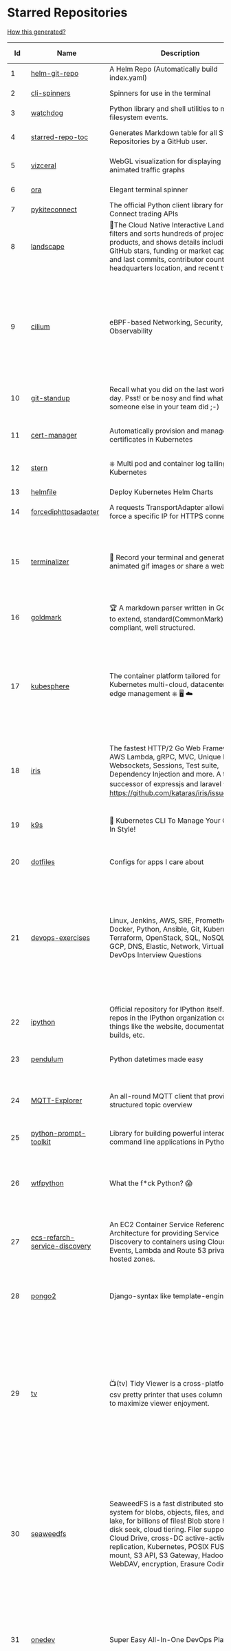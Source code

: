 # Starred Repositories  

[How this generated?](../master/USAGE.md)  

| Id 			| Name			| Description | Star Counts | Topics/Tags   | Last Updated 	|  
| ----------- | ----------- 	| ----------- | ----------- | ----------- 	| -----------   |  
|1|[helm-git-repo](https://github.com/yks0000/helm-git-repo.git)|A Helm Repo (Automatically build index.yaml)|1||6-4-2021|  
|2|[cli-spinners](https://github.com/sindresorhus/cli-spinners.git)|Spinners for use in the terminal|1876||1-10-2021|  
|3|[watchdog](https://github.com/gorakhargosh/watchdog.git)|Python library and shell utilities to monitor filesystem events.|5048||1-10-2021|  
|4|[starred-repo-toc](https://github.com/yks0000/starred-repo-toc.git)|Generates Markdown table for all Starred Repositories by a GitHub user.|4|starred-repositories, starred|6-12-2021|  
|5|[vizceral](https://github.com/Netflix/vizceral.git)|WebGL visualization for displaying animated traffic graphs|3869|graph, traffic, visualization, webgl, monitoring|20-7-2019|  
|6|[ora](https://github.com/sindresorhus/ora.git)|Elegant terminal spinner|7371||13-9-2021|  
|7|[pykiteconnect](https://github.com/zerodha/pykiteconnect.git)|The official Python client library for the Kite Connect trading APIs|618||3-12-2021|  
|8|[landscape](https://github.com/cncf/landscape.git)|🌄The Cloud Native Interactive Landscape filters and sorts hundreds of projects and products, and shows details including GitHub stars, funding or market cap, first and last commits, contributor counts, headquarters location, and recent tweets.|7891|cloud-native, landscape, cncf, svg, logo, serverless, crunchbase||  
|9|[cilium](https://github.com/cilium/cilium.git)|eBPF-based Networking, Security, and Observability|9723|containers, bpf, security, kubernetes, kubernetes-networking, cni, kernel, loadbalancing, monitoring, troubleshooting, xdp, ebpf, k8s, observability, networking|6-12-2021|  
|10|[git-standup](https://github.com/kamranahmedse/git-standup.git)|Recall what you did on the last working day. Psst! or be nosy and find what someone else in your team did ;-)|7037|standup, git-standup, agile, meeting, git, git-addons, git-||  
|11|[cert-manager](https://github.com/jetstack/cert-manager.git)|Automatically provision and manage TLS certificates in Kubernetes|8105|kubernetes, letsencrypt, tls, certificate, crd, hacktoberfest||  
|12|[stern](https://github.com/wercker/stern.git)|⎈ Multi pod and container log tailing for Kubernetes|5572|kubernetes, tail, devops, logging, debugging||  
|13|[helmfile](https://github.com/roboll/helmfile.git)|Deploy Kubernetes Helm Charts|3556|kubernetes, helm, chart||  
|14|[forcediphttpsadapter](https://github.com/Roadmaster/forcediphttpsadapter.git)|A requests TransportAdapter allowing to force a specific IP for HTTPS connections.|36||1-11-2021|  
|15|[terminalizer](https://github.com/faressoft/terminalizer.git)|🦄 Record your terminal and generate animated gif images or share a web player|12132|terminal, record, capture, shot, bash, powershell, gif, animated, generate, theme, colors, font, repeat, command-line, shell, zsh, bash-profile, render, tty, pty|18-4-2020|  
|16|[goldmark](https://github.com/yuin/goldmark.git)|:trophy: A markdown parser written in Go. Easy to extend, standard(CommonMark) compliant, well structured.|1797|markdown, commonmark, golang, go|24-11-2021|  
|17|[kubesphere](https://github.com/kubesphere/kubesphere.git)|The container platform tailored for Kubernetes multi-cloud, datacenter, and edge management ⎈ 🖥 ☁️|8196|devops, container-management, k8s, cncf, cloud-native, servicemesh, kubesphere, kubernetes-platform-solution, kubernetes, jenkins, istio, observability, multi-cluster, hacktoberfest|6-12-2021|  
|18|[iris](https://github.com/kataras/iris.git)|The fastest HTTP/2 Go Web Framework. AWS Lambda, gRPC, MVC, Unique Router, Websockets, Sessions, Test suite, Dependency Injection and more. A true successor of expressjs and laravel   谢谢 https://github.com/kataras/iris/issues/1329  |21521|go, framework, server, middleware, router, performance, iris, web-framework, mvc, golang, expressjs, laravel|2-12-2021|  
|19|[k9s](https://github.com/derailed/k9s.git)|🐶 Kubernetes CLI To Manage Your Clusters In Style!|14400|k9s, kubernetes, kubernetes-cli, kubernetes-clusters, k8s, k8s-cluster, go, golang|3-12-2021|  
|20|[dotfiles](https://github.com/bbkane/dotfiles.git)|Configs for apps I care about|19|dotfiles, zsh, neovim, vscode, git, sqlite, sqlite3|24-11-2021|  
|21|[devops-exercises](https://github.com/bregman-arie/devops-exercises.git)|Linux, Jenkins, AWS, SRE, Prometheus, Docker, Python, Ansible, Git, Kubernetes, Terraform, OpenStack, SQL, NoSQL, Azure, GCP, DNS, Elastic, Network, Virtualization. DevOps Interview Questions|19657|devops, aws, linux, ansible, python, docker, prometheus, containers, git, kubernetes, interview, interview-questions, terraform, azure, openstack, sql, coding, sre, production-engineer|29-11-2021|  
|22|[ipython](https://github.com/ipython/ipython.git)|Official repository for IPython itself. Other repos in the IPython organization contain things like the website, documentation builds, etc.|15086|ipython, jupyter, data-science, notebook, python, repl, closember, hacktoberfest|2-12-2021|  
|23|[pendulum](https://github.com/sdispater/pendulum.git)|Python datetimes made easy|4630|python, datetime, date, time, python3, timezones|19-10-2021|  
|24|[MQTT-Explorer](https://github.com/thomasnordquist/MQTT-Explorer.git)|An all-round MQTT client that provides a structured topic overview|1542|mqtt, mqtt-explorer, homeautomation, mqtt-client, mqtt-smarthome, mqtt-tool|11-8-2021|  
|25|[python-prompt-toolkit](https://github.com/prompt-toolkit/python-prompt-toolkit.git)|Library for building powerful interactive command line applications in Python|7427||26-11-2021|  
|26|[wtfpython](https://github.com/satwikkansal/wtfpython.git)|What the f*ck Python? 😱|27733|python, wats, snippets, wtf, gotchas, documentation, pitfalls, interview-questions, python-interview-questions|30-10-2021|  
|27|[ecs-refarch-service-discovery](https://github.com/awslabs/ecs-refarch-service-discovery.git)|An EC2 Container Service Reference Architecture for providing Service Discovery to containers using CloudWatch Events, Lambda and Route 53 private hosted zones. |437||25-7-2016|  
|28|[pongo2](https://github.com/flosch/pongo2.git)|Django-syntax like template-engine for Go|2101|template, go, django, template-engine, pongo2, templates, template-language, golang, golang-library|24-11-2021|  
|29|[tv](https://github.com/alexhallam/tv.git)|📺(tv) Tidy Viewer is a cross-platform CLI csv pretty printer that uses column styling to maximize viewer enjoyment.|1339|cli, terminal, csv, pretty-printer, pretty-print, command-line-tool, data-science, rust, command-line, tabular-data, tibble, dataframe, datatable, csv-viewer, csv-visualization, csv-pretty-print, csv-cat, column, csv-column, hacktoberfest|20-11-2021|  
|30|[seaweedfs](https://github.com/chrislusf/seaweedfs.git)|SeaweedFS is a fast distributed storage system for blobs, objects, files, and data lake, for billions of files! Blob store has O(1) disk seek, cloud tiering. Filer supports Cloud Drive, cross-DC active-active replication, Kubernetes, POSIX FUSE mount, S3 API, S3 Gateway, Hadoop, WebDAV, encryption, Erasure Coding.|13283|distributed-storage, distributed-systems, s3, hdfs, fuse, distributed-file-system, hadoop-hdfs, posix, tiered-file-system, kubernetes, replication, object-storage, s3-storage, seaweedfs, erasure-coding, blob-storage, cloud-drive|6-12-2021|  
|31|[onedev](https://github.com/theonedev/onedev.git)|Super Easy All-In-One DevOps Platform|4821|git, devops, docker, kubernetes, continuous-integration, continuous-deployment, issue-tracker|4-12-2021|  
|32|[aws-eks-kubernetes-masterclass](https://github.com/stacksimplify/aws-eks-kubernetes-masterclass.git)|AWS EKS Kubernetes - Masterclass   DevOps, Microservices|308|kubernetes, kubernetes-pods, kubernetes-deployment, kubernetes-services, kubernetes-secrets, aws-eks, aws-eks-cluster, aws-ebs, aws-rds, aws-alb, aws-alb-ingress-controller, aws-fargate, aws-codebuild, aws-codecommit, aws-codepipeline, fluentd, aws-cloudwatch, docker, yaml|16-5-2021|  
|33|[netdata](https://github.com/netdata/netdata.git)|Real-time performance monitoring, done right! https://www.netdata.cloud|56957|monitoring, iot, notifications, docker, statsd, kubernetes, cncf, prometheus, containers, netdata, analytics, devops, time-series, observability, alerting, graphing, influxdb, grafana, graphite, dashboard|6-12-2021|  
|34|[draft](https://github.com/Azure/draft.git)|A tool for developers to create cloud-native applications on Kubernetes.|3970|kubernetes, helm, developer-tools, containers||  
|35|[og-aws](https://github.com/open-guides/og-aws.git)|📙 Amazon Web Services — a practical guide|30436||24-6-2021|  
|36|[sealed-secrets](https://github.com/bitnami-labs/sealed-secrets.git)|A Kubernetes controller and tool for one-way encrypted Secrets|4146|kubernetes, kubernetes-secrets, devops-workflow, encrypt-secrets, gitops||  
|37|[chartmuseum](https://github.com/helm/chartmuseum.git)|Host your own Helm Chart Repository|2641||30-9-2021|  
|38|[flask](https://github.com/pallets/flask.git)|The Python micro framework for building web applications.|57299||16-11-2021|  
|39|[awesome-deep-learning](https://github.com/ChristosChristofidis/awesome-deep-learning.git)|A curated list of awesome Deep Learning tutorials, projects and communities.|18019|||  
|40|[Gooey](https://github.com/chriskiehl/Gooey.git)|Turn (almost) any Python command line program into a full GUI application with one line|15125||2-12-2021|  
|41|[awless](https://github.com/wallix/awless.git)|A Mighty CLI for AWS|4820||10-12-2018|  
|42|[auto](https://github.com/intuit/auto.git)|Generate releases based on semantic version labels on pull requests.|1440||6-12-2021|  
|43|[brackets](https://github.com/adobe/brackets.git)|An open source code editor for the web, written in JavaScript, HTML and CSS.|33735||18-3-2021|  
|44|[awesome-algorithms](https://github.com/tayllan/awesome-algorithms.git)|A curated list of awesome places to learn and/or practice algorithms.|10511||7-7-2021|  
|45|[kube2iam](https://github.com/jtblin/kube2iam.git)|kube2iam  provides different AWS IAM roles for pods running on Kubernetes|1771|||  
|46|[interview](https://github.com/mission-peace/interview.git)|Interview questions|10096||30-7-2018|  
|47|[Terraform-012](https://github.com/addamstj/Terraform-012.git)|Code for the Terraform course|44||6-7-2020|  
|48|[vscode-debug-visualizer](https://github.com/hediet/vscode-debug-visualizer.git)|An extension for VS Code that visualizes data during debugging.|7110|||  
|49|[thefuck](https://github.com/nvbn/thefuck.git)|Magnificent app which corrects your previous console command.|64976||5-9-2021|  
|50|[udemy-downloader-gui](https://github.com/FaisalUmair/udemy-downloader-gui.git)|A desktop application for downloading Udemy Courses|5496||11-8-2020|  
|51|[kb](https://github.com/gnebbia/kb.git)|A minimalist command line knowledge base manager|2787|knowledge, cheatsheets, procedures, methodology, pentest-tool, knowledge-base, rtfm, notes, notes-management-system, cli, notebook|31-10-2021|  
|52|[awesome-sanic](https://github.com/mekicha/awesome-sanic.git)|A curated list of awesome Sanic resources and extensions|510||2-11-2021|  
|53|[kafka-monitor](https://github.com/linkedin/kafka-monitor.git)|Xinfra Monitor monitors the availability of Kafka clusters by producing synthetic workloads using end-to-end pipelines to obtain derived vital statistics - E2E latency, service produce/consume availability, offsets commit availability & latency, message loss rate and more.|1815||19-8-2021|  
|54|[codebytere.github.io](https://github.com/codebytere/codebytere.github.io.git)|personal website|413||10-5-2021|  
|55|[fasthttp](https://github.com/valyala/fasthttp.git)|Fast HTTP package for Go. Tuned for high performance. Zero memory allocations in hot paths. Up to 10x faster than net/http|16508||6-12-2021|  
|56|[kustomize](https://github.com/kubernetes-sigs/kustomize.git)|Customization of kubernetes YAML configurations|7842|k8s-sig-cli, hacktoberfest||  
|57|[python-docs-samples](https://github.com/GoogleCloudPlatform/python-docs-samples.git)|Code samples used on cloud.google.com|5325||6-12-2021|  
|58|[ssl-cert-check](https://github.com/Matty9191/ssl-cert-check.git)|Send notifications when SSL certificates are about to expire.|508||29-9-2021|  
|59|[cost-model](https://github.com/kubecost/cost-model.git)|Cross-cloud cost allocation models for Kubernetes workloads|1640||4-12-2021|  
|60|[metallb](https://github.com/metallb/metallb.git)|A network load-balancer implementation for Kubernetes using standard routing protocols|4273||3-12-2021|  
|61|[awesome-sre](https://github.com/dastergon/awesome-sre.git)|A curated list of Site Reliability and Production Engineering resources.|7632|||  
|62|[cruise-control](https://github.com/linkedin/cruise-control.git)|Cruise-control is the first of its kind to fully automate the dynamic workload rebalance and self-healing of a Kafka cluster. It provides great value to Kafka users by simplifying the operation of Kafka clusters.|2047||1-12-2021|  
|63|[strimzi-kafka-operator](https://github.com/strimzi/strimzi-kafka-operator.git)|Apache Kafka running on Kubernetes|2815||6-12-2021|  
|64|[fd](https://github.com/sharkdp/fd.git)|A simple, fast and user-friendly alternative to 'find'|19709|||  
|65|[professional-services](https://github.com/GoogleCloudPlatform/professional-services.git)|Common solutions and tools developed by Google Cloud's Professional Services team|1910||22-11-2021|  
|66|[kubernetes-handbook](https://github.com/rootsongjc/kubernetes-handbook.git)|Kubernetes中文指南/云原生应用架构实践手册 -  https://jimmysong.io/kubernetes-handbook|9367|kubernetes, cloud-native, service-mesh, handbook, cncf, gitbook|3-12-2021|  
|67|[kubernetes-external-secrets](https://github.com/external-secrets/kubernetes-external-secrets.git)|Integrate external secret management systems with Kubernetes|2381|||  
|68|[perf-tools](https://github.com/brendangregg/perf-tools.git)|Performance analysis tools based on Linux perf_events (aka perf) and ftrace|7948||14-1-2020|  
|69|[json-server](https://github.com/typicode/json-server.git)|Get a full fake REST API with zero coding in less than 30 seconds (seriously)|58280||9-11-2021|  
|70|[faker](https://github.com/joke2k/faker.git)|Faker is a Python package that generates fake data for you.|13349||29-11-2021|  
|71|[sceptre](https://github.com/Sceptre/sceptre.git)|Build better AWS infrastructure|1266|aws, cloudformation, infrastructure, python, devops, cloud, sceptre|5-12-2021|  
|72|[wrk2](https://github.com/giltene/wrk2.git)|A constant throughput, correct latency recording variant of wrk|3271||24-9-2019|  
|73|[shellcheck](https://github.com/koalaman/shellcheck.git)|ShellCheck, a static analysis tool for shell scripts|27043|haskell, shell, static-analysis, bash, linter, developer-tools|5-12-2021|  
|74|[lazydocker](https://github.com/jesseduffield/lazydocker.git)|The lazier way to manage everything docker|20503||3-12-2021|  
|75|[awesome-pentest](https://github.com/enaqx/awesome-pentest.git)|A collection of awesome penetration testing resources, tools and other shiny things|15149|awesome, awesome-list|3-11-2021|  
|76|[behave](https://github.com/behave/behave.git)|BDD, Python style.|2480||20-9-2021|  
|77|[blackfriday](https://github.com/russross/blackfriday.git)|Blackfriday: a markdown processor for Go|4835||27-10-2020|  
|78|[zuul](https://github.com/Netflix/zuul.git)|Zuul is a gateway service that provides dynamic routing, monitoring, resiliency, security, and more.|11544||3-12-2021|  
|79|[linux](https://github.com/torvalds/linux.git)|Linux kernel source tree|122237|||  
|80|[kong](https://github.com/Kong/kong.git)|🦍 The Cloud-Native API Gateway |30764||1-12-2021|  
|81|[dailybot](https://github.com/sapumar/dailybot.git)|Simple telegram bot to remind about the daily stand up|8||15-11-2019|  
|82|[awesome-cheatsheets](https://github.com/LeCoupa/awesome-cheatsheets.git)|👩‍💻👨‍💻 Awesome cheatsheets for popular programming languages, frameworks and development tools. They include everything you should know in one single file.|25862||1-12-2021|  
|83|[terraform-best-practices](https://github.com/antonbabenko/terraform-best-practices.git)|Terraform best practices (constantly updating)|1137|terraform, terraform-configurations, best-practices, free, terraform-modules|13-10-2021|  
|84|[badges](https://github.com/Naereen/badges.git)|:pencil: Markdown code for lots of small badges :ribbon: :pushpin: (shields.io, forthebadge.com etc) :sunglasses:. Contributions are welcome! Please add yours!|2965|forthebadge, badges, markdown, markdown-cheatsheet, meta-badge, forthebadge-cc, restructuredtext, pokemon, python, awesome, markup|28-9-2021|  
|85|[computer-science](https://github.com/ossu/computer-science.git)|:mortar_board: Path to a free self-taught education in Computer Science!|102588|||  
|86|[rest.li](https://github.com/linkedin/rest.li.git)|Rest.li is a REST+JSON framework for building robust, scalable service architectures using dynamic discovery and simple asynchronous APIs.|2160||2-12-2021|  
|87|[developer-roadmap](https://github.com/kamranahmedse/developer-roadmap.git)|Roadmap to becoming a web developer in 2021|178730|computer-science, roadmap, developer-roadmap, frontend-roadmap, devops-roadmap, backend-roadmap, study-plan, engineering|6-12-2021|  
|88|[nginx-module-vts](https://github.com/vozlt/nginx-module-vts.git)|Nginx virtual host traffic status module|2511|c, nginx, nginx-module, nginx-vhost-traffic-status, vozlt-nginx-modules, monitoring|10-2-2021|  
|89|[duf](https://github.com/muesli/duf.git)|Disk Usage/Free Utility - a better 'df' alternative|7201|hacktoberfest, disk-space, disk-usage, df, linux, macos, freebsd, openbsd, windows, user-friendly|25-10-2021|  
|90|[interactive-coding-challenges](https://github.com/donnemartin/interactive-coding-challenges.git)|120+ interactive Python coding interview challenges (algorithms and data structures).  Includes Anki flashcards.|24230|python, algorithm, data-structure, development, programming, coding, interview, interview-questions, interview-practice, competitive-programming|5-8-2020|  
|91|[terraform-provider-restapi](https://github.com/Mastercard/terraform-provider-restapi.git)|A terraform provider to manage objects in a RESTful API|532||6-9-2021|  
|92|[archivy](https://github.com/archivy/archivy.git)|Archivy is a self-hosted knowledge repository that allows you to safely preserve useful content that contributes to your own personal, searchable and extendable wiki.|2727|elasticsearch, knowledge, productivity, python, knowledge-base, note-taking, digital-brain, cli, hacktoberfest|4-12-2021|  
|93|[locust](https://github.com/locustio/locust.git)|Scalable user load testing tool written in Python|17669|locust, python, load-testing, performance-testing, http, benchmarking, load-generator|2-12-2021|  
|94|[runc](https://github.com/opencontainers/runc.git)|CLI tool for spawning and running containers according to the OCI specification|8685|containers, docker, oci||  
|95|[monkey](https://github.com/bouk/monkey.git)|Monkey patching in Go|2683||9-12-2019|  
|96|[gping](https://github.com/orf/gping.git)|Ping, but with a graph|5415||4-11-2021|  
|97|[gitui](https://github.com/extrawurst/gitui.git)|Blazing 💥 fast terminal-ui for git written in rust 🦀|6641|rust, tui, terminal, git, command-line-tool, command-line-interface, async, hacktoberfest, bash|4-12-2021|  
|98|[awesome-shell](https://github.com/alebcay/awesome-shell.git)|A curated list of awesome command-line frameworks, toolkits, guides and gizmos. Inspired by awesome-php.|22560|awesome-list, awesome, list, zsh, fish, bash, cli, shell|31-8-2021|  
|99|[pre-commit-terraform](https://github.com/antonbabenko/pre-commit-terraform.git)|pre-commit git hooks to take care of Terraform configurations|1402|git-hooks, terraform, code-style, hooks, pre-commit, automation|20-11-2021|  
|100|[python-patterns](https://github.com/faif/python-patterns.git)|A collection of design patterns/idioms in Python|29781|python, idioms, design-patterns|7-7-2021|  
|101|[yq](https://github.com/mikefarah/yq.git)|yq is a portable command-line YAML processor|4665|yaml-processor, yaml, cli, golang, splat, devops-tools, portable|6-12-2021|  
|102|[terraform-aws-devops](https://github.com/antonbabenko/terraform-aws-devops.git)|Info about many of my Terraform, AWS, and DevOps projects.|231|terraform, infrastructure-as-code, aws, aws-community, antonbabenko|13-5-2021|  
|103|[gin](https://github.com/gin-gonic/gin.git)|Gin is a HTTP web framework written in Go (Golang). It features a Martini-like API with much better performance -- up to 40 times faster. If you need smashing performance, get yourself some Gin.|53601|server, middleware, framework, go, router, performance, gin|5-12-2021|  
|104|[hygieia](https://github.com/hygieia/hygieia.git)|CapitalOne  DevOps Dashboard|3682|devops, dashboard, hygieia, delivery-pipeline, visualization, continuous-delivery, continuous-deployment, continuous-integration|23-9-2021|  
|105|[gitbook](https://github.com/GitbookIO/gitbook.git)|📝 Modern documentation format and toolchain using Git and Markdown|24234||27-12-2018|  
|106|[kubernetes](https://github.com/kubernetes/kubernetes.git)|Production-Grade Container Scheduling and Management|83319|kubernetes, go, cncf, containers|4-12-2021|  
|107|[goaccess](https://github.com/allinurl/goaccess.git)|GoAccess is a real-time web log analyzer and interactive viewer that runs in a terminal in *nix systems or through your browser.|14046|goaccess, c, real-time, data-analysis, analytics, nginx, apache, webserver, web-analytics, monitoring, dashboard, command-line, gdpr, privacy, cli, tui, google-analytics, ncurses, terminal|30-11-2021|  
|108|[httpstat](https://github.com/davecheney/httpstat.git)|It's like curl -v, with colours. |5851|||  
|109|[grex](https://github.com/pemistahl/grex.git)|A command-line tool and library for generating regular expressions from user-provided test cases|4813|command-line-tool, tool, regex, regexp, regex-pattern, regular-expression, regular-expressions, rust, cli, rust-cli, terminal, rust-library, rust-crate|15-9-2021|  
|110|[aws-eks-best-practices](https://github.com/aws/aws-eks-best-practices.git)|A best practices guide for day 2 operations, including operational excellence, security, reliability, performance efficiency, and cost optimization.|731||2-12-2021|  
|111|[request](https://github.com/request/request.git)|🏊🏾 Simplified HTTP request client.|25380||11-2-2020|  
|112|[aws-cloudformation-user-guide](https://github.com/awsdocs/aws-cloudformation-user-guide.git)|The open source version of the AWS CloudFormation User Guide|587|aws, aws-cloudformation, cloudformation|2-12-2021|  
|113|[what-happens-when](https://github.com/alex/what-happens-when.git)|An attempt to answer the age old interview question "What happens when you type google.com into your browser and press enter?"|31475||7-4-2021|  
|114|[30-Days-of-Code](https://github.com/xeoneux/30-Days-of-Code.git)|👨‍💻 30 Days of Code by HackerRank Solutions in C++, C#, F#, Go, Java, JavaScript, Python, Ruby, Swift & TypeScript. PRs Welcome! 😄|611|hackerrank, java, swift, python, csharp, fsharp, cplusplus, solutions, 30, days, of, code, typescript, go, ruby, kotlin, javascript|16-11-2021|  
|115|[pyenv](https://github.com/pyenv/pyenv.git)|Simple Python version management|25423|hacktoberfest|23-11-2021|  
|116|[linkedin-skill-assessments-quizzes](https://github.com/Ebazhanov/linkedin-skill-assessments-quizzes.git)|Full reference of LinkedIn answers 2021 for skill assessments, LinkedIn test, questions and answers (aws-lambda, rest-api, javascript, react, git, html, jquery, mongodb, java, Go, python, machine-learning, power-point) linkedin excel test lösungen, linkedin machine learning test|6828|linkedin, quiz-questions, answers, assessment, quiz, linkedin-questions, free, hacktoberfest, hacktoberfest2020, exam, skills, stargazers, hacktoberfest2021, golang|6-12-2021|  
|117|[terraform-multi-account](https://github.com/inovex/terraform-multi-account.git)|Some example how toadress multiple aws accounts with Terraform|20||12-6-2018|  
|118|[black](https://github.com/psf/black.git)|The uncompromising Python code formatter|23824|python, code, formatter, codeformatter, gofmt, yapf, autopep8, pre-commit-hook|5-12-2021|  
|119|[roadmap](https://github.com/github/roadmap.git)|GitHub public roadmap|5832|roadmap, github, github-enterprise|25-10-2021|  
|120|[logrus](https://github.com/sirupsen/logrus.git)|Structured, pluggable logging for Go.|19374|logging, logrus, go|12-9-2021|  
|121|[golang-web-dev](https://github.com/GoesToEleven/golang-web-dev.git)|-|2835|||  
|122|[awesome-kubernetes](https://github.com/ramitsurana/awesome-kubernetes.git)|A curated list for awesome kubernetes sources :ship::tada:|12286|kubernetes, minikube, meetup, resource, kubernetes-sources, google-cloud, kubernetes-cluster, deploy-kubernetes, aws, enterprise-kubernetes-products, monitoring-kubernetes, azure, schedule, google-kubernetes, docker, cloud-providers, books, machine-learning|4-12-2021|  
|123|[pulsar](https://github.com/apache/pulsar.git)|Apache Pulsar - distributed pub-sub messaging system|10041|pulsar, pubsub, messaging, streaming, queuing, event-streaming|6-12-2021|  
|124|[system-design-primer](https://github.com/donnemartin/system-design-primer.git)|Learn how to design large-scale systems. Prep for the system design interview.  Includes Anki flashcards.|152958|programming, development, design, design-system, system, design-patterns, web, web-application, webapp, python, interview, interview-questions, interview-practice|17-11-2021|  
|125|[htop](https://github.com/htop-dev/htop.git)|htop - an interactive process viewer|3033|process, viewer, console, terminal, linux, macos, bsd, c, hacktoberfest|5-12-2021|  
|126|[x509-certificate-exporter](https://github.com/enix/x509-certificate-exporter.git)|A Prometheus exporter to monitor x509 certificates expiration in Kubernetes clusters or standalone|145|prometheus-exporter, kubernetes, monitoring-tool, certificates, expiration-monitoring, dashboard, grafana-dashboard, certificates-focusing, alert|18-11-2021|  
|127|[hub](https://github.com/github/hub.git)|A command-line tool that makes git easier to use with GitHub.|21410|go, homebrew, git, github-api, pull-request|4-9-2021|  
|128|[labs](https://github.com/docker/labs.git)|This is a collection of tutorials for learning how to use Docker with various tools. Contributions welcome.|10427|docker-tutorial, lab, swarm, docker, docker-compose, swarm-mode, orchestration, windows, dotnet, java, security, containers|15-10-2020|  
|129|[blockly](https://github.com/google/blockly.git)|The web-based visual programming editor.|9836||11-11-2021|  
|130|[ohmyzsh](https://github.com/ohmyzsh/ohmyzsh.git)|🙃   A delightful community-driven (with 1900+ contributors) framework for managing your zsh configuration. Includes 300+ optional plugins (rails, git, macOS, hub, docker, homebrew, node, php, python, etc), 140+ themes to spice up your morning, and an auto-update tool so that makes it easy to keep up with the latest updates from the community.|137438|shell, zsh-configuration, theme, terminal, productivity, hacktoberfest, zsh, cli, cli-app, themes, plugins, plugin-framework|2-12-2021|  
|131|[celery](https://github.com/celery/celery.git)|Distributed Task Queue (development branch)|18311|python, task-manager, task-scheduler, task-runner, queue-workers, queued-jobs, queue-tasks, amqp, redis, sqs, sqs-queue, python3, python-library|6-12-2021|  
|132|[docker-cheat-sheet](https://github.com/wsargent/docker-cheat-sheet.git)|Docker Cheat Sheet|20480|docker, cheet-sheet|31-10-2021|  
|133|[watchman](https://github.com/facebook/watchman.git)|Watches files and records, or triggers actions, when they change. |10518||5-12-2021|  
|134|[fucking-algorithm](https://github.com/labuladong/fucking-algorithm.git)|刷算法全靠套路，认准 labuladong 就够了！English version supported! Crack LeetCode, not only how, but also why. |99231|leetcode, algorithms, interview-questions, data-structures, kmp, dynamic-programming, computer-science, dynamic-programming-algorithm|19-11-2021|  
|135|[sanic](https://github.com/sanic-org/sanic.git)|Async Python 3.7+ web server/framework   Build fast. Run fast.|15620|python, framework, asyncio, api-server, web, web-server, web-framework, asgi, sanic, hacktoberfest|6-12-2021|  
|136|[coreutils](https://github.com/uutils/coreutils.git)|Cross-platform Rust rewrite of the GNU coreutils|9382|rust, coreutils, gnu-coreutils, busybox, cross-platform, command-line-tool|26-11-2021|  
|137|[awesome-sysadmin](https://github.com/awesome-foss/awesome-sysadmin.git)|A curated list of amazingly awesome open source sysadmin resources.|12490|awesome, awesome-list, sysadmin, list|7-10-2021|  
|138|[resume-cli](https://github.com/jsonresume/resume-cli.git)|CLI tool to easily setup a new resume 📑|3966|cli, javascript, resume, json|19-6-2021|  
|139|[acme.sh](https://github.com/acmesh-official/acme.sh.git)|A pure Unix shell script implementing ACME client protocol|24567|acme, acme-protocol, letsencrypt, certbot, shell, ash, bash, posix, posix-sh, zerossl, buypass, acme-client|30-11-2021|  
|140|[diagrams](https://github.com/mingrammer/diagrams.git)|:art: Diagram as Code for prototyping cloud system architectures|15626|diagram, diagram-as-code, architecture, graphviz|21-8-2021|  
|141|[sonobuoy](https://github.com/vmware-tanzu/sonobuoy.git)|Sonobuoy is a diagnostic tool that makes it easier to understand the state of a Kubernetes cluster by running a set of Kubernetes conformance tests and other plugins in an accessible and non-destructive manner.|2435|kubernetes, kubernetes-cluster, kubernetes-setup, kubernetes-deployment, discovery, bugreport, heptio, tanzu, sonobuoy, conformance, conformance-tests, cncf|23-11-2021|  
|142|[moby](https://github.com/moby/moby.git)|Moby Project - a collaborative project for the container ecosystem to assemble container-based systems|61724|docker, containers, go|2-12-2021|  
|143|[k6](https://github.com/grafana/k6.git)|A modern load testing tool, using Go and JavaScript - https://k6.io|14694|golang, load-testing, load-generator, javascript, es6, performance, hacktoberfest|6-12-2021|  
|144|[public-apis](https://github.com/public-apis/public-apis.git)|A collective list of free APIs|169722|api, public-apis, free, apis, list, development, software, public, resources, dataset|4-12-2021|  
|145|[minio](https://github.com/minio/minio.git)|High Performance, Kubernetes Native Object Storage|30514|go, storage, cloud, s3, objectstorage, cloudstorage, amazon-s3, cloudnative|6-12-2021|  
|146|[localstack](https://github.com/localstack/localstack.git)|💻  A fully functional local AWS cloud stack. Develop and test your cloud & Serverless apps offline!|37516|aws, localstack, testing, continuous-integration, developer-tools, python|6-12-2021|  
|147|[boto3](https://github.com/boto/boto3.git)|AWS SDK for Python|6874|python, aws, cloud, cloud-management, aws-sdk|3-12-2021|  
|148|[backstage](https://github.com/backstage/backstage.git)|Backstage is an open platform for building developer portals|14151|infrastructure, dx, developer-experience, developer-portal, service-catalog, microservices, cncf, backstage, hacktoberfest|6-12-2021|  
|149|[GolangTraining](https://github.com/GoesToEleven/GolangTraining.git)|Training for Golang (go language)|7792|||  
|150|[awesome](https://github.com/sindresorhus/awesome.git)|😎 Awesome lists about all kinds of interesting topics|178932|awesome, awesome-list, unicorns, lists, resources|26-11-2021|  
|151|[alpha_vantage](https://github.com/RomelTorres/alpha_vantage.git)|A python wrapper for Alpha Vantage API for financial data.|3546|alpha-vantage, pandas, financial-data, python, stock, alphavantage, json, finance, api-wrapper, cryptocurrency, bitcoin|14-6-2021|  
|152|[wrk](https://github.com/wg/wrk.git)|Modern HTTP benchmarking tool|30736||7-2-2021|  
|153|[GoCasts](https://github.com/StephenGrider/GoCasts.git)|Companion Repo to https://www.udemy.com/go-the-complete-developers-guide/|1474|||  
|154|[vscode](https://github.com/microsoft/vscode.git)|Visual Studio Code|124931|||  
|155|[semgrep](https://github.com/returntocorp/semgrep.git)|Lightweight static analysis for many languages. Find bug variants with patterns that look like source code.|5619|static-analysis, static-code-analysis, java, go, sast, semgrep, r2c, c, python, ruby, javascript, typescript|6-12-2021|  
|156|[clair](https://github.com/quay/clair.git)|Vulnerability Static Analysis for Containers|8329|||  
|157|[kubernetes-network-policy-recipes](https://github.com/ahmetb/kubernetes-network-policy-recipes.git)|Example recipes for Kubernetes Network Policies that you can just copy paste|3651|||  
|158|[azure-sdk-for-python](https://github.com/Azure/azure-sdk-for-python.git)|This repository is for active development of the Azure SDK for Python. For consumers of the SDK we recommend visiting our public developer docs at https://docs.microsoft.com/python/azure/ or our versioned developer docs at https://azure.github.io/azure-sdk-for-python. |2294||6-12-2021|  
|159|[examples](https://github.com/kubernetes/examples.git)|Kubernetes application example tutorials|4620|||  
|160|[kaniko](https://github.com/GoogleContainerTools/kaniko.git)|Build Container Images In Kubernetes|9402|containers, docker, developer-tools, kubernetes|2-12-2021|  
|161|[nginx-admins-handbook](https://github.com/trimstray/nginx-admins-handbook.git)|How to improve NGINX performance, security, and other important things.|12444||20-10-2021|  
|162|[goreleaser](https://github.com/goreleaser/goreleaser.git)|Deliver Go binaries as fast and easily as possible|9236|homebrew, golang, travis, release-automation, docker, snapcraft, package, deb, rpm, go, apk, hacktoberfest, github-actions|6-12-2021|  
|163|[bokeh](https://github.com/bokeh/bokeh.git)|Interactive Data Visualization in the browser, from  Python|15791|bokeh, python, interactive-plots, javascript, visualization, plotting, plots, data-visualisation, notebooks, jupyter, visualisation, numfocus|4-12-2021|  
|164|[DataStructures-Algorithms](https://github.com/rachitiitr/DataStructures-Algorithms.git)|The best library for implementation of all Data Structures and Algorithms - Trees + Graph Algorithms too!|2101|algorithms, data-structures, interview-prep, interview-preparation, competitive-programming, cpp, cpp-library, leetcode, leetcode-solutions|13-6-2021|  
|165|[grafana](https://github.com/grafana/grafana.git)|The open and composable observability and data visualization platform. Visualize metrics, logs, and traces from multiple sources like Prometheus, Loki, Elasticsearch, InfluxDB, Postgres and many more. |45226|||  
|166|[free-for-dev](https://github.com/ripienaar/free-for-dev.git)|A list of SaaS, PaaS and IaaS offerings that have free tiers of interest to devops and infradev|51347|||  
|167|[flower](https://github.com/mher/flower.git)|Real-time monitor and web admin for Celery distributed task queue|5018||25-11-2021|  
|168|[ngrok](https://github.com/inconshreveable/ngrok.git)|Introspected tunnels to localhost|21108||31-5-2016|  
|169|[cli](https://github.com/cli/cli.git)|GitHub’s official command line tool|26512||3-12-2021|  
|170|[drawio](https://github.com/jgraph/drawio.git)|Source to app.diagrams.net|26689||3-12-2021|  
|171|[sre-interview-prep-guide](https://github.com/mxssl/sre-interview-prep-guide.git)|Site Reliability Engineer Interview Preparation Guide|2387|study, preparation, sre, sre-interview, interview-preparation, site-reliability-engineer||  
|172|[fortio-operator](https://github.com/verfio/fortio-operator.git)|Load Testing Operator within the Kubernetes cluster and outside of it.|32||18-3-2019|  
|173|[google-maps-services-python](https://github.com/googlemaps/google-maps-services-python.git)|Python client library for Google Maps API Web Services|3435||1-10-2021|  
|174|[awesome-macos-command-line](https://github.com/herrbischoff/awesome-macos-command-line.git)|Use your macOS terminal shell to do awesome things.|25621||2-9-2021|  
|175|[octant](https://github.com/vmware-tanzu/octant.git)|Highly extensible platform for developers to better understand the complexity of Kubernetes clusters.|5604|golang, octant, kubernetes-clusters, go, kubernetes|16-11-2021|  
|176|[charts](https://github.com/helm/charts.git)|⚠️(OBSOLETE) Curated applications for Kubernetes|15311||24-5-2021|  
|177|[osquery](https://github.com/osquery/osquery.git)|SQL powered operating system instrumentation, monitoring, and analytics.|18441|security, monitoring, intrusion-detection, sql, hacktoberfest||  
|178|[mdBook](https://github.com/rust-lang/mdBook.git)|Create book from markdown files. Like Gitbook but implemented in Rust|8097||27-11-2021|  
|179|[prometheus](https://github.com/prometheus/prometheus.git)|The Prometheus monitoring system and time series database.|39916|monitoring, metrics, alerting, graphing, time-series, prometheus, hacktoberfest|6-12-2021|  
|180|[my-mac-os](https://github.com/nikitavoloboev/my-mac-os.git)|List of applications and tools that make my macOS experience even more amazing|18315|macos, curated, alfred, macros, personal, applications, karabiner, mac-setup, ios, nix, awesome||  
|181|[pulumi](https://github.com/pulumi/pulumi.git)|Pulumi - Developer-First Infrastructure as Code. Your Cloud, Your Language, Your Way 🚀|10755|infrastructure-as-code, serverless, containers, aws, azure, gcp, kubernetes, cloud, cloud-computing, iac, csharp, typescript, javascript, golang, go, dotnet, fsharp, python|3-12-2021|  
|182|[rundeck](https://github.com/rundeck/rundeck.git)|Enable Self-Service Operations: Give specific users access to your existing tools, services, and scripts|4407|rundeck, devops, deployment, scheduler, automation, orchestration, ansible, audit, sre, operations, ops, devops-tools, devops-team, runbook, hacktoberfest|2-12-2021|  
|183|[face_recognition](https://github.com/ageitgey/face_recognition.git)|The world's simplest facial recognition api for Python and the command line|42388|machine-learning, face-detection, face-recognition, python|14-6-2021|  
|184|[consul](https://github.com/hashicorp/consul.git)|Consul is a distributed, highly available, and data center aware solution to connect and configure applications across dynamic, distributed infrastructure.|23645|consul, service-mesh, service-discovery, kubernetes, vault|6-12-2021|  
|185|[nicstat](https://github.com/scotte/nicstat.git)|Fork of https://sourceforge.net/projects/nicstat/ to fix bugs|52||9-5-2018|  
|186|[python-fire](https://github.com/google/python-fire.git)|Python Fire is a library for automatically generating command line interfaces (CLIs) from absolutely any Python object.|20475|python, cli||  
|187|[gitops-engine](https://github.com/argoproj/gitops-engine.git)|Democratizing GitOps|1235|gitops, kubernetes, continuous-deployment||  
|188|[engineering-blogs](https://github.com/kilimchoi/engineering-blogs.git)|A curated list of engineering blogs|20552|engineering-blogs, tech, programming-blogs, software-development, lists||  
|189|[loguru](https://github.com/Delgan/loguru.git)|Python logging made (stupidly) simple|10425|python, logging, logger, log|9-9-2021|  
|190|[professional-programming](https://github.com/charlax/professional-programming.git)|A collection of full-stack resources for programmers.|15902|read-articles, programmer, professional, scalability, concepts, documentation, lessons-learned, engineer, programming-language, learning, architecture, computer-science|22-11-2021|  
|191|[schedule](https://github.com/dbader/schedule.git)|Python job scheduling for humans.|9236|||  
|192|[awesome-vscode](https://github.com/viatsko/awesome-vscode.git)|🎨 A curated list of delightful VS Code packages and resources.|19616|visual-studio, vscode, vscode-theme, vscode-extension, awesome, awesome-list, list, visualstudio, visual-studio-code, visual-studio-code-extension, visual-studio-code-theme||  
|193|[Public-APIs](https://github.com/n0shake/Public-APIs.git)|📚 A public list of APIs from round the web.|17674|||  
|194|[pygradle](https://github.com/linkedin/pygradle.git)|Using Gradle to build Python projects|543|gradle, python, linkedin|3-3-2020|  
|195|[vuls](https://github.com/future-architect/vuls.git)|Agent-less vulnerability scanner for Linux, FreeBSD, Container, WordPress, Programming language libraries, Network devices|8822|vuls, vulnerability-scanners, golang, go, linux, freebsd, vulnerability-detection, security, security-tools, cybersecurity, security-vulnerability, security-scanner, security-hardening, security-automation, security-audit, vulnerability-assessment, vulnerability-management, vulnerability-scanner, vulnerabilities, administrator|19-11-2021|  
|196|[Reloader](https://github.com/stakater/Reloader.git)|A Kubernetes controller to watch changes in ConfigMap and Secrets and do rolling upgrades on Pods with their associated Deployment, StatefulSet, DaemonSet and DeploymentConfig – [✩Star] if you're using it!|2881|kubernetes, openshift, configmap, secrets, pods, deployments, daemonset, statefulsets, k8s, watch-changes, deploymentconfigs||  
|197|[go-github](https://github.com/google/go-github.git)|Go library for accessing the GitHub API|7974||6-12-2021|  
|198|[grequests](https://github.com/spyoungtech/grequests.git)|Requests + Gevent = <3|3901||4-10-2021|  
|199|[awesome-scalability](https://github.com/binhnguyennus/awesome-scalability.git)|The Patterns of Scalable, Reliable, and Performant Large-Scale Systems|36593||28-11-2021|  
|200|[httpstat](https://github.com/reorx/httpstat.git)|curl statistics made simple|4979|||  
|201|[awesome-docker](https://github.com/veggiemonk/awesome-docker.git)|:whale: A curated list of Docker resources and projects|20814|||  
|202|[kraken](https://github.com/uber/kraken.git)|P2P Docker registry capable of distributing TBs of data in seconds|4810|||  
|203|[terraform-cdk](https://github.com/hashicorp/terraform-cdk.git)|Define infrastructure resources using programming constructs and provision them using HashiCorp Terraform|2976||6-12-2021|  
|204|[graphene-django](https://github.com/graphql-python/graphene-django.git)|Integrate GraphQL into your Django project.|3726||11-6-2021|  
|205|[octodns](https://github.com/octodns/octodns.git)|Tools for managing DNS across multiple providers|2079||4-12-2021|  
|206|[sdkman-cli](https://github.com/sdkman/sdkman-cli.git)|The SDKMAN! Command Line Interface|4366|||  
|207|[http-api-design](https://github.com/interagent/http-api-design.git)|HTTP API design guide extracted from work on the Heroku Platform API|13518||18-11-2021|  
|208|[swagger-ui](https://github.com/swagger-api/swagger-ui.git)|Swagger UI is a collection of HTML, JavaScript, and CSS assets that dynamically generate beautiful documentation from a Swagger-compliant API.|21222||29-11-2021|  
|209|[external-dns](https://github.com/kubernetes-sigs/external-dns.git)|Configure external DNS servers (AWS Route53, Google CloudDNS and others) for Kubernetes Ingresses and Services|4711|||  
|210|[go-restful](https://github.com/emicklei/go-restful.git)|package for building REST-style Web Services using Go|4303||5-12-2021|  
|211|[marathon](https://github.com/mesosphere/marathon.git)|Deploy and manage containers (including Docker) on top of Apache Mesos at scale.|4034|||  
|212|[pace](https://github.com/CodeByZach/pace.git)|Automatically add a progress bar to your site.|15366|||  
|213|[authelia](https://github.com/authelia/authelia.git)|The Single Sign-On Multi-Factor portal for web apps|10991||5-12-2021|  
|214|[packer](https://github.com/hashicorp/packer.git)|Packer is a tool for creating identical machine images for multiple platforms from a single source configuration.|13326|||  
|215|[hubot-slack](https://github.com/slackapi/hubot-slack.git)|Slack Developer Kit for Hubot|2262||5-12-2021|  
|216|[go-fuzz](https://github.com/dvyukov/go-fuzz.git)|Randomized testing for Go|4209|||  
|217|[admiral](https://github.com/istio-ecosystem/admiral.git)|Admiral provides automatic configuration generation, syncing and service discovery for multicluster Istio service mesh|402||3-12-2021|  
|218|[chaos-mesh](https://github.com/chaos-mesh/chaos-mesh.git)|A Chaos Engineering Platform for Kubernetes.|4222|chaos, chaos-engineering, chaos-testing, kubernetes, operator, golang, microservice, site-reliability-engineering, fault-injection, cncf, cloud-native, chaos-mesh, chaos-experiments, crd, hacktoberfest|3-12-2021|  
|219|[learnopencv](https://github.com/spmallick/learnopencv.git)|Learn OpenCV  : C++ and Python Examples|15295||29-11-2021|  
|220|[telegraf](https://github.com/influxdata/telegraf.git)|The plugin-driven server agent for collecting & reporting metrics.|10871||3-12-2021|  
|221|[pipeline](https://github.com/tektoncd/pipeline.git)|A cloud-native Pipeline resource.|6724||3-12-2021|  
|222|[predictive-horizontal-pod-autoscaler](https://github.com/jthomperoo/predictive-horizontal-pod-autoscaler.git)|Horizontal Pod Autoscaler built with predictive abilities using statistical models|157||31-8-2021|  
|223|[recommenders](https://github.com/microsoft/recommenders.git)|Best Practices on Recommendation Systems|11761||23-9-2021|  
|224|[trafficserver](https://github.com/apache/trafficserver.git)|Apache Traffic Server™ is a fast, scalable and extensible HTTP/1.1 and HTTP/2 compliant caching proxy server.|1400||1-12-2021|  
|225|[keras-yolo2](https://github.com/experiencor/keras-yolo2.git)|Easy training on custom dataset. Various backends (MobileNet and SqueezeNet) supported. A YOLO demo to detect raccoon run entirely in brower is accessible at https://git.io/vF7vI (not on Windows).|1692|convolutional-networks, deep-learning, yolo2, realtime, regression||  
|226|[viper](https://github.com/spf13/viper.git)|Go configuration with fangs|17537|||  
|227|[boundary](https://github.com/hashicorp/boundary.git)|Boundary enables identity-based access management for dynamic infrastructure. |3090|||  
|228|[python](https://github.com/kubernetes-client/python.git)|Official Python client library for kubernetes|4320|||  
|229|[the-art-of-command-line](https://github.com/jlevy/the-art-of-command-line.git)|Master the command line, in one page|100155|||  
|230|[echo](https://github.com/labstack/echo.git)|High performance, minimalist Go web framework|21213|go, echo, web, middleware, microservice, websocket, ssl, letsencrypt, micro-framework, https, http2, web-framework, labstack-echo|3-12-2021|  
|231|[arrow](https://github.com/arrow-py/arrow.git)|Better dates & times for Python|7675||23-11-2021|  
|232|[statsd](https://github.com/statsd/statsd.git)|Daemon for easy but powerful stats aggregation|16161|||  
|233|[redis-datasets](https://github.com/redis-developer/redis-datasets.git)|A Curated List of Sample Redis Datasets|26||2-8-2021|  
|234|[xdp-tutorial](https://github.com/xdp-project/xdp-tutorial.git)|XDP tutorial|1049|||  
|235|[python-cheatsheet](https://github.com/gto76/python-cheatsheet.git)|Comprehensive Python Cheatsheet|25776||29-11-2021|  
|236|[rook](https://github.com/rook/rook.git)|Storage Orchestration for Kubernetes|9297||3-12-2021|  
|237|[profile-summary-for-github](https://github.com/tipsy/profile-summary-for-github.git)|Tool for visualizing GitHub profiles|19481|kotlin, webapp, github-api, javalin||  
|238|[sops](https://github.com/mozilla/sops.git)|Simple and flexible tool for managing secrets|8721|security, secret-distribution, devops, aws, pgp, gcp, secret-management, azure, sops||  
|239|[mycli](https://github.com/dbcli/mycli.git)|A Terminal Client for MySQL with AutoCompletion and Syntax Highlighting.|10031||9-5-2021|  
|240|[tqdm](https://github.com/tqdm/tqdm.git)|A Fast, Extensible Progress Bar for Python and CLI|20226||20-9-2021|  
|241|[grumpy](https://github.com/giantswarm/grumpy.git)|Kubernetes Validation Admission Controller example|19||24-7-2020|  
|242|[azure4everyone-samples](https://github.com/MarczakIO/azure4everyone-samples.git)|-|145||5-1-2021|  
|243|[gods](https://github.com/emirpasic/gods.git)|GoDS (Go Data Structures). Containers (Sets, Lists, Stacks, Maps, Trees), Sets (HashSet, TreeSet, LinkedHashSet), Lists (ArrayList, SinglyLinkedList, DoublyLinkedList), Stacks (LinkedListStack, ArrayStack), Maps (HashMap, TreeMap, HashBidiMap, TreeBidiMap, LinkedHashMap), Trees (RedBlackTree, AVLTree, BTree, BinaryHeap), Comparators, Iterators, Enumerables, Sort, JSON|10828||18-11-2020|  
|244|[benten](https://github.com/intuit/benten.git)|Chatbot Development Framework (with Slack integration for Jira and Jenkins)|125||31-3-2021|  
|245|[mypy](https://github.com/python/mypy.git)|Optional static typing for Python|11943||5-12-2021|  
|246|[doitlive](https://github.com/sloria/doitlive.git)|Because sometimes you need to do it live|3071||24-5-2021|  
|247|[flux](https://github.com/fluxcd/flux.git)|Successor: https://github.com/fluxcd/flux2 — The GitOps Kubernetes operator|6673|||  
|248|[kubeflow](https://github.com/kubeflow/kubeflow.git)|Machine Learning Toolkit for Kubernetes|10996|ml, kubernetes, minikube, tensorflow, notebook, google-kubernetes-engine, jupyter, machine-learning, kubeflow|24-11-2021|  
|249|[chef](https://github.com/chef/chef.git)|Chef Infra, a powerful automation platform that transforms infrastructure into code automating how infrastructure is configured, deployed and managed across any environment, at any scale|6749|||  
|250|[kapacitor](https://github.com/influxdata/kapacitor.git)|Open source framework for processing, monitoring, and alerting on time series data|2093||19-11-2021|  
|251|[nocode](https://github.com/kelseyhightower/nocode.git)|The best way to write secure and reliable applications. Write nothing; deploy nowhere.|50107|||  
|252|[project-layout](https://github.com/golang-standards/project-layout.git)|Standard Go Project Layout|28060||22-8-2021|  
|253|[30-Days-Of-Python](https://github.com/Asabeneh/30-Days-Of-Python.git)|30 days of Python programming challenge is a step-by-step guide to learn the Python programming language in 30 days. This challenge may take more than100 days, follow your own pace. |8111||17-11-2021|  
|254|[awesome-selfhosted](https://github.com/awesome-selfhosted/awesome-selfhosted.git)|A list of Free Software network services and web applications which can be hosted on your own servers|69470||4-12-2021|  
|255|[fortio](https://github.com/fortio/fortio.git)|Fortio load testing library, command line tool, advanced echo server and web UI in go (golang). Allows to specify a set query-per-second load and record latency histograms and other useful stats.|2181||30-11-2021|  
|256|[fish-shell](https://github.com/fish-shell/fish-shell.git)|The user-friendly command line shell.|17824||5-12-2021|  
|257|[tech-interview-handbook](https://github.com/yangshun/tech-interview-handbook.git)|💯 Curated interview preparation materials for busy engineers|61929|||  
|258|[project-based-learning](https://github.com/practical-tutorials/project-based-learning.git)|Curated list of project-based tutorials|59752|||  
|259|[tldr](https://github.com/tldr-pages/tldr.git)|📚 Collaborative cheatsheets for console commands|36256|||  
|260|[katran](https://github.com/facebookincubator/katran.git)|A high performance layer 4 load balancer|3396||3-12-2021|  
|261|[pi-hole](https://github.com/pi-hole/pi-hole.git)|A black hole for Internet advertisements|33920||23-10-2021|  
|262|[tokei](https://github.com/XAMPPRocky/tokei.git)|Count your code, quickly.|5823||21-11-2021|  
|263|[papers-we-love](https://github.com/papers-we-love/papers-we-love.git)|Papers from the computer science community to read and discuss.|50659||26-11-2021|  
|264|[ami-query](https://github.com/intuit/ami-query.git)|Provide a REST interface to your organization's AMIs|36|||  
|265|[typing](https://github.com/python/typing.git)|Python static typing home. Contains the source for typing_extensions and the documentation. Also hosts a user help forum.|1077|||  
|266|[elasticsearch](https://github.com/elastic/elasticsearch.git)|Free and Open, Distributed, RESTful Search Engine|57502|||  
|267|[resume.github.com](https://github.com/resume/resume.github.com.git)|Resumes generated using the GitHub informations|50353||5-8-2016|  
|268|[k2tf](https://github.com/sl1pm4t/k2tf.git)|Kubernetes YAML to Terraform HCL converter|638|terraform, kubernetes, yaml, hcl, tool, utility, command-line-tool, converter, hashicorp, hashicorp-terraform|25-10-2021|  
|269|[argo-rollouts](https://github.com/argoproj/argo-rollouts.git)|Progressive Delivery for Kubernetes|1249|||  
|270|[bcc](https://github.com/iovisor/bcc.git)|BCC - Tools for BPF-based Linux IO analysis, networking, monitoring, and more|13076||1-12-2021|  
|271|[awesome-interview-questions](https://github.com/DopplerHQ/awesome-interview-questions.git)|:octocat: A curated awesome list of lists of interview questions. Feel free to contribute! :mortar_board: |44279||16-11-2021|  
|272|[interviews](https://github.com/kdn251/interviews.git)|Everything you need to know to get the job.|54765|||  
|273|[kubernetes-the-hard-way](https://github.com/kelseyhightower/kubernetes-the-hard-way.git)|Bootstrap Kubernetes the hard way on Google Cloud Platform. No scripts.|29205|||  
|274|[kubetools](https://github.com/collabnix/kubetools.git)|Kubetools - Curated List of Kubernetes Tools|347||4-12-2021|  
|275|[python-concurrency](https://github.com/volker48/python-concurrency.git)|Code examples from my toptal engineering blog article|139||1-3-2021|  
|276|[awesome-awesomeness](https://github.com/bayandin/awesome-awesomeness.git)|A curated list of awesome awesomeness|28290||15-11-2021|  
|277|[awesome-gcp-certifications](https://github.com/sathishvj/awesome-gcp-certifications.git)|Google Cloud Platform Certification resources.|2119||12-10-2021|  
|278|[coding-interview-university](https://github.com/jwasham/coding-interview-university.git)|A complete computer science study plan to become a software engineer.|200021||21-11-2021|  
|279|[echarts](https://github.com/apache/echarts.git)|Apache ECharts is a powerful, interactive charting and data visualization library for browser|48990||30-11-2021|  
|280|[managers-playbook](https://github.com/ksindi/managers-playbook.git)|:book: Heuristics for effective management|4496||3-8-2021|  
|281|[opencv-python](https://github.com/opencv/opencv-python.git)|Automated CI toolchain to produce precompiled opencv-python, opencv-python-headless, opencv-contrib-python and opencv-contrib-python-headless packages.|2392||3-12-2021|  
|282|[scrapy](https://github.com/scrapy/scrapy.git)|Scrapy, a fast high-level web crawling & scraping framework for Python.|42276||16-11-2021|  
|283|[game_control](https://github.com/ChoudharyChanchal/game_control.git)|-|747||19-7-2020|  
|284|[Python-Sample-Application](https://github.com/uber/Python-Sample-Application.git)|-|349||9-3-2015|  
|285|[github-cheat-sheet](https://github.com/tiimgreen/github-cheat-sheet.git)|A list of cool features of Git and GitHub.|33554||6-10-2020|  
|286|[schema](https://github.com/keleshev/schema.git)|Schema validation just got Pythonic|2471||1-12-2021|  
|287|[design-patterns-for-humans](https://github.com/kamranahmedse/design-patterns-for-humans.git)|An ultra-simplified explanation to design patterns|32286||22-11-2020|  
|288|[haproxy](https://github.com/haproxy/haproxy.git)|HAProxy Load Balancer's development branch (mirror of git.haproxy.org)|2439||6-12-2021|  
|289|[falcon](https://github.com/falconry/falcon.git)|The no-nonsense REST API and microservices framework for Python developers, with a focus on reliability, correctness, and performance at scale.|8641|python, framework, rest, microservices, web, api, http, hacktoberfest, hacktoberfest2021|6-12-2021|  
|290|[pytest](https://github.com/pytest-dev/pytest.git)|The pytest framework makes it easy to write small tests, yet scales to support complex functional testing|8003|unit-testing, test, testing, python, hacktoberfest|6-12-2021|  
|291|[terraformer](https://github.com/GoogleCloudPlatform/terraformer.git)|CLI tool to generate terraform files from existing infrastructure (reverse Terraform). Infrastructure to Code|6232|cloud, terraform, terraform-configurations, gcp, google-cloud, hcl, golang, infrastructure-as-code, aws, kubernetes|4-12-2021|  
|292|[gotty](https://github.com/yudai/gotty.git)|Share your terminal as a web application|16026|tty, terminal, browser, web, go, websocket, javascript, typescript|13-12-2017|  
|293|[ace](https://github.com/ajaxorg/ace.git)|Ace (Ajax.org Cloud9 Editor)|23850|||  
|294|[jq](https://github.com/stedolan/jq.git)|Command-line JSON processor|20789|||  
|295|[k8s-conformance](https://github.com/cncf/k8s-conformance.git)|🧪CNCF K8s Conformance Working Group|620|cncf, kubernetes, conformance||  
|296|[FlameGraph](https://github.com/brendangregg/FlameGraph.git)|Stack trace visualizer|12223||31-8-2021|  
|297|[telegram-bot-heroku-deploy](https://github.com/AnshumanFauzdar/telegram-bot-heroku-deploy.git)|Detailed guide to initially deploy a simple telegram python bot to heroku|25|heroku-app, telegram-bot, telegram, deploy, hacktoberfest|7-10-2020|  
|298|[shiv](https://github.com/linkedin/shiv.git)|shiv is a command line utility for building fully self contained Python zipapps as outlined in PEP 441, but with all their dependencies included.|1280||18-11-2021|  
|299|[mux](https://github.com/gorilla/mux.git)|A powerful HTTP router and URL matcher for building Go web servers with 🦍|15561|mux, go, gorilla, router, http, middleware|14-9-2021|  
|300|[cdk8s](https://github.com/cdk8s-team/cdk8s.git)|Define Kubernetes native apps and abstractions using object-oriented programming|2675||5-12-2021|  
|301|[k3s](https://github.com/k3s-io/k3s.git)|Lightweight Kubernetes|18530|kubernetes, k8s|3-12-2021|  
|302|[learn-python3](https://github.com/jerry-git/learn-python3.git)|Jupyter notebooks for teaching/learning Python 3|4392|teaching-materials, python3, jupyter-notebook, learning-python, python-exercises||  
|303|[awesome-courses](https://github.com/prakhar1989/awesome-courses.git)|:books: List of awesome university courses for learning Computer Science!|38631|computer-science, courses, awesome-list, awesome||  
|304|[howdoi](https://github.com/gleitz/howdoi.git)|instant coding answers via the command line|9200||26-10-2021|  
|305|[click](https://github.com/pallets/click.git)|Python composable command line interface toolkit|11679|python, cli, click, pallets|11-11-2021|  
|306|[dashboard](https://github.com/kubernetes/dashboard.git)|General-purpose web UI for Kubernetes clusters|10494||2-12-2021|  
|307|[terraform-course](https://github.com/wardviaene/terraform-course.git)|Course files for my Udemy course about Terraform|1175||31-8-2021|  
|308|[awesome-machine-learning](https://github.com/josephmisiti/awesome-machine-learning.git)|A curated list of awesome Machine Learning frameworks, libraries and software.|52030|||  
|309|[hugo](https://github.com/gohugoio/hugo.git)|The world’s fastest framework for building websites.|55644|go, hugo, static-site-generator, blog-engine, cms, content-management-system, documentation-tool, hacktoberfest||  
|310|[terraform-switcher](https://github.com/warrensbox/terraform-switcher.git)|A command line tool to switch between different versions of terraform  (install with homebrew and more)|783|terraform, go, golang|29-11-2021|  
|311|[python-container](https://github.com/googleapis/python-container.git)|-|24||19-11-2021|  
|312|[linkerd2](https://github.com/linkerd/linkerd2.git)|Ultralight, security-first service mesh for Kubernetes. Main repo for Linkerd 2.x.|7842|service-mesh, rust, golang, kubernetes, linkerd, cloud-native|3-12-2021|  
|313|[emissary](https://github.com/emissary-ingress/emissary.git)|open source Kubernetes-native API gateway for microservices built on the Envoy Proxy|3569|ambassador, kubernetes, gateway-api, microservice, cloud-native, api-gateway, docker, api-management, kubernetes-ingress, envoy-proxy, envoy, kubernetes-annotations|5-12-2021|  
|314|[dive](https://github.com/wagoodman/dive.git)|A tool for exploring each layer in a docker image|28762|docker, docker-image, inspector, explorer, cli, tui|2-7-2021|  
|315|[vector](https://github.com/Netflix/vector.git)|Vector is an on-host performance monitoring framework which exposes hand picked high resolution metrics to every engineer’s browser.|3572||10-10-2020|  
|316|[flask-celery-example](https://github.com/miguelgrinberg/flask-celery-example.git)|This repository contains the example code for my blog article Using Celery with Flask.|1016||12-9-2021|  
|317|[katib](https://github.com/kubeflow/katib.git)|Repository for hyperparameter tuning|1110||3-12-2021|  
|318|[machine](https://github.com/docker/machine.git)|Machine management for a container-centric world|6473|||  
|319|[pipenv](https://github.com/pypa/pipenv.git)| Python Development Workflow for Humans.|22500|pip, python, packaging, virtualenv, pipfile|25-11-2021|  
|320|[Python-for-Algorithms--Data-Structures--and-Interviews](https://github.com/jmportilla/Python-for-Algorithms--Data-Structures--and-Interviews.git)|Files for Udemy Course on Algorithms and Data Structures|1910||26-12-2017|  
|321|[django-health-check](https://github.com/KristianOellegaard/django-health-check.git)|a pluggable app that runs a full check on the deployment, using a number of plugins to check e.g. database, queue server, celery processes, etc.|739||29-10-2021|  
|322|[lens](https://github.com/lensapp/lens.git)|Lens - The Kubernetes IDE|16391|kubernetes, kubernetes-ui, kubernetes-dashboard, cloud-native, devops, containers|3-12-2021|  
|323|[build-your-own-x](https://github.com/danistefanovic/build-your-own-x.git)|🤓 Build your own (insert technology here)|124182|programming, tutorials, tutorial-code, tutorial-exercises, free|30-11-2021|  
|324|[halo](https://github.com/manrajgrover/halo.git)|💫 Beautiful spinners for terminal, IPython and Jupyter|2531|halo, spinner, python, jupyter, ora, ipython, async|9-11-2020|  
|325|[awesome-go](https://github.com/avelino/awesome-go.git)|A curated list of awesome Go frameworks, libraries and software|71744|golang, golang-library, go, awesome, awesome-list, hacktoberfest||  
|326|[terratest](https://github.com/gruntwork-io/terratest.git)| Terratest is a Go library that makes it easier to write automated tests for your infrastructure code.|5772|devops, testing, testing-library, aws, terraform, packer, docker, golang|2-12-2021|  
|327|[minikube](https://github.com/kubernetes/minikube.git)|Run Kubernetes locally|22589|minikube, kubernetes, cluster, containers, go, cncf|4-12-2021|  
|328|[django](https://github.com/django/django.git)|The Web framework for perfectionists with deadlines.|61041|python, django, web, framework, orm, templates, models, views, apps|6-12-2021|  
|329|[salt](https://github.com/saltstack/salt.git)|Software to automate the management and configuration of any infrastructure or application at scale. Get access to the Salt software package repository here: |12063|python, configuration-management, remote-execution, infrastructure-management, zeromq, event-stream, event-management, cloud-providers, cloud-management, cloud-provisioning, infrasructure, infrastructure-automation, infrastructure-as-code, infrastructure-as-a-code, iot, edge, cloud|3-12-2021|  
|330|[leveldb](https://github.com/google/leveldb.git)|LevelDB is a fast key-value storage library written at Google that provides an ordered mapping from string keys to string values.|27194||30-11-2021|  
|331|[opengrok](https://github.com/oracle/opengrok.git)|OpenGrok is a fast and usable source code search and cross reference engine, written in Java|3447|opengrok, java, source, code, search, engine|3-12-2021|  
|332|[portainer](https://github.com/portainer/portainer.git)|Making Docker and Kubernetes management easy.|20353|docker, docker-swarm, ui, docker-deployment, docker-compose, docker-container, docker-image, portainer, docker-ui, dockerfile, moby, hacktoberfest, kubernetes|6-12-2021|  
|333|[wait-for-it](https://github.com/vishnubob/wait-for-it.git)|Pure bash script to test and wait on the availability of a TCP host and port|7167|||  
|334|[serverless](https://github.com/serverless/serverless.git)|⚡ Serverless Framework – Build web, mobile and IoT applications with serverless architectures using AWS Lambda, Azure Functions, Google CloudFunctions & more! – |41482|serverless, serverless-framework, serverless-architectures, aws-lambda, google-cloud-functions, azure-functions, aws, microservice, aws-dynamodb|6-12-2021|  
|335|[dokku](https://github.com/dokku/dokku.git)|A docker-powered PaaS that helps you build and manage the lifecycle of applications|22118|dokku, paas, heroku, docker, kubernetes, nomad, containers, buildpack, devops|21-11-2021|  
|336|[nativefier](https://github.com/nativefier/nativefier.git)|Make any web page a desktop application|29193|nodejs, electron, linux, windows, macos, desktop-application|29-11-2021|  
|337|[kubewatch](https://github.com/bitnami-labs/kubewatch.git)|Watch k8s events and trigger Handlers|2264|golang, kubernetes, slack|10-9-2020|  
|338|[istio](https://github.com/istio/istio.git)|Connect, secure, control, and observe services.|28861|microservices, service-mesh, lyft-envoy, kubernetes, api-management, circuit-breaker, polyglot-microservices, enforce-policies, proxies, microservice, envoy, consul, nomad, request-routing, resiliency, fault-injection||  
|339|[iris](https://github.com/linkedin/iris.git)|Iris is a highly configurable and flexible service for paging and messaging.|639|paging, escalation, messaging, automation|16-11-2021|  
|340|[http2smugl](https://github.com/neex/http2smugl.git)|-|345||10-11-2021|  
|341|[linux-insides](https://github.com/0xAX/linux-insides.git)|A little bit about a linux kernel|23929|linux-kernel, linux-insides, linux||  
|342|[docker_practice](https://github.com/yeasy/docker_practice.git)|Learn and understand Docker technologies, with real DevOps practice!|19700|docker, book, cloud-computing, container, kubernetes, swarm, mesos, spark, devops, linux|1-12-2021|  
|343|[nprogress](https://github.com/rstacruz/nprogress.git)|For slim progress bars like on YouTube, Medium, etc|23703||19-4-2020|  
|344|[protobuf](https://github.com/protocolbuffers/protobuf.git)|Protocol Buffers - Google's data interchange format|52136|protobuf, protocol-buffers, protocol-compiler, protobuf-runtime, protoc, serialization, marshalling, rpc|4-12-2021|  
|345|[troposphere](https://github.com/cloudtools/troposphere.git)|troposphere - Python library to create AWS CloudFormation descriptions|4590|aws-cloudformation, cloudformation, python, python3||  
|346|[kops](https://github.com/kubernetes/kops.git)|Kubernetes Operations (kops) - Production Grade K8s Installation, Upgrades, and Management|13568|kubernetes, go, cncf, containers, kops|6-12-2021|  
|347|[httpie](https://github.com/httpie/httpie.git)|As easy as /aitch-tee-tee-pie/ 🥧 Modern, user-friendly command-line HTTP client for the API era. JSON support, colors, sessions, downloads, plugins & more. https://twitter.com/httpie|52945|http, cli, client, terminal, web, json, development, rest, debugging, python, usability, httpie, developer-tools, http-client, curl, devops, api, api-client, rest-api, api-testing||  
|348|[ksonnet](https://github.com/ksonnet/ksonnet.git)|A CLI-supported framework that streamlines writing and deployment of Kubernetes configurations to multiple clusters.|1150||5-2-2019|  
|349|[ingress-nginx](https://github.com/kubernetes/ingress-nginx.git)|NGINX Ingress Controller for Kubernetes|11661|ingress-controller, kubernetes, nginx|6-12-2021|  
|350|[guacamole-server](https://github.com/apache/guacamole-server.git)|Mirror of Apache Guacamole Server|1914|guacamole, c, network-client, java, network-server, javascript|8-11-2021|  
|351|[skaffold](https://github.com/GoogleContainerTools/skaffold.git)|Easy and Repeatable Kubernetes Development|12203|kubernetes, developer-tools, docker, containers|3-12-2021|  
|352|[dapr](https://github.com/dapr/dapr.git)|Dapr is a portable, event-driven, runtime for building distributed applications across cloud and edge.|16112|microservices, microservice, kubernetes, sidecar, state-management, event-driven, pubsub, serverless, containers|2-12-2021|  
|353|[mkcert](https://github.com/FiloSottile/mkcert.git)|A simple zero-config tool to make locally trusted development certificates with any names you'd like.|32859|https, tls, certificates, local-development, localhost, root-ca, macos, linux, windows, ios, firefox, chrome||  
|354|[python-telegram-bot](https://github.com/python-telegram-bot/python-telegram-bot.git)|We have made you a wrapper you can't refuse|17095|python, telegram, bot, chatbot, framework, hacktoberfest|10-11-2021|  
|355|[brooklin](https://github.com/linkedin/brooklin.git)|An extensible distributed system for reliable nearline data streaming at scale|736|distributed-systems, data-streaming, scalability, kafka-mirror-maker, kafka, change-data-capture, java, linkedin|1-12-2021|  
|356|[flamethrower](https://github.com/DNS-OARC/flamethrower.git)|a DNS performance and functional testing utility supporting UDP, TCP, DoT and DoH (by @ns1labs)|239|dns, performance, functional-testing|20-9-2021|  
|357|[yaspin](https://github.com/pavdmyt/yaspin.git)|A lightweight terminal spinner for Python with safe pipes and redirects 🎁|482|spinner, terminal, cli-utilities, python, loader, unix, easy-to-use, python-library, awesome, console, cli, utilities|14-11-2021|  
|358|[wtf](https://github.com/wtfutil/wtf.git)|The personal information dashboard for your terminal|12930|golang, dashboard, terminal, tui, cui, go, devops, wtf, wtfutil, hacktoberfest|4-12-2021|  
|359|[slate](https://github.com/slatedocs/slate.git)|Beautiful static documentation for your API|33420|slate, api-documentation, api, static-site-generator|27-8-2021|  
|360|[aws-cli](https://github.com/aws/aws-cli.git)|Universal Command Line Interface for Amazon Web Services|11751|aws, cloud, aws-cli, cloud-management|3-12-2021|  
|361|[frp](https://github.com/fatedier/frp.git)|A fast reverse proxy to help you expose a local server behind a NAT or firewall to the internet.|51417|proxy, reverse-proxy, tunnel, nat, go, firewall, frp, expose, http-proxy||  
|362|[gcsfuse](https://github.com/GoogleCloudPlatform/gcsfuse.git)|A user-space file system for interacting with Google Cloud Storage|1370||6-12-2021|  
|363|[the-book-of-secret-knowledge](https://github.com/trimstray/the-book-of-secret-knowledge.git)|A collection of inspiring lists, manuals, cheatsheets, blogs, hacks, one-liners, cli/web tools and more.|54757|awesome, awesome-list, lists, manuals, resources, howtos, hacks, search-engines, one-liners, cheatsheets, guidelines, sysops, devops, pentesters, security-researchers, linux, bsd, security, hacking||  
|364|[trivy](https://github.com/aquasecurity/trivy.git)|Scanner for vulnerabilities in container images, file systems, and Git repositories, as well as for configuration issues|9423|security, security-tools, docker, containers, vulnerability-scanners, vulnerability-detection, vulnerability, golang, go, kubernetes, hacktoberfest, devsecops, misconfiguration, infrastructure-as-code, iac|6-12-2021|  
|365|[google-api-python-client](https://github.com/googleapis/google-api-python-client.git)|🐍 The official Python client library for Google's discovery based APIs.|5253||2-12-2021|  
|366|[crouton](https://github.com/dnschneid/crouton.git)|Chromium OS Universal Chroot Environment|7926|chroot, shell, crouton, minecraft, ubuntu, debian, kali, linux, chromeos|8-9-2021|  
|367|[etcd](https://github.com/etcd-io/etcd.git)|Distributed reliable key-value store for the most critical data of a distributed system|38108|etcd, raft, distributed-systems, kubernetes, go, database, key-value, consensus, distributed-database|3-12-2021|  
|368|[truffleHog](https://github.com/trufflesecurity/truffleHog.git)|Searches through git repositories for high entropy strings and secrets, digging deep into commit history|6190|entropy, secret, entropy-checks, regex, trufflehog|20-10-2021|  
|369|[terminals-are-sexy](https://github.com/k4m4/terminals-are-sexy.git)|💥 A curated list of Terminal frameworks, plugins & resources for CLI lovers.|10222|terminal, curated-list, awesome-lists, cli-lovers|13-12-2020|  
|370|[kubectx](https://github.com/ahmetb/kubectx.git)|Faster way to switch between clusters and namespaces in kubectl|11847|kubernetes, kubectl, kubectl-plugins, kubernetes-clusters|28-11-2021|  
|371|[rancher](https://github.com/rancher/rancher.git)|Complete container management platform|18122|rancher, docker, kubernetes, orchestration, cattle, containers||  
|372|[checkov](https://github.com/bridgecrewio/checkov.git)|Prevent cloud misconfigurations during build-time for Terraform, Cloudformation, Kubernetes, Serverless framework and other infrastructure-as-code-languages with Checkov by Bridgecrew.|3514|terraform, static-analysis, aws, gcp, azure, aws-security, azure-security, gcp-security, cloudformation, scans, compliance, kubernetes, kubernetes-security, devsecops, helm-charts, policy-as-code, infrastructure-as-code, devops, terraform-security, hacktoberfest|6-12-2021|  
|373|[cheat.sh](https://github.com/chubin/cheat.sh.git)|the only cheat sheet you need|27714|cheatsheet, curl, terminal, command-line, cli, examples, documentation, help, tldr, hacktoberfest2021|16-11-2021|  
|374|[kubespray](https://github.com/kubernetes-sigs/kubespray.git)|Deploy a Production Ready Kubernetes Cluster|11540|kubernetes-cluster, ansible, kubernetes, high-availability, bare-metal, gce, aws, kubespray, k8s-sig-cluster-lifecycle, hacktoberfest|6-12-2021|  
|375|[fastapi](https://github.com/tiangolo/fastapi.git)|FastAPI framework, high performance, easy to learn, fast to code, ready for production|39056|python, json, swagger-ui, redoc, starlette, openapi, api, openapi3, framework, async, asyncio, uvicorn, python3, python-types, pydantic, json-schema, fastapi, swagger, rest, web|26-10-2021|  
|376|[cobra](https://github.com/spf13/cobra.git)|A Commander for modern Go CLI interactions|24261|cobra, cobra-library, cobra-generator, posix-compliant-flags, command-cobra, cli-app, command-line, commandline, command, cli, go, golang, golang-library, golang-application, subcommands, posix|16-11-2021|  
|377|[bat](https://github.com/sharkdp/bat.git)|A cat(1) clone with wings.|30599|command-line, tool, syntax-highlighting, git, terminal, cli, rust, hacktoberfest|6-12-2021|  
|378|[mergestat](https://github.com/mergestat/mergestat.git)|Query git repositories with SQL. Generate reports, perform status checks, analyze codebases. 🔍 📊|2692|git, sql, sqlite, golang, go, cli, command-line|6-12-2021|  
|379|[learn-regex](https://github.com/ziishaned/learn-regex.git)|Learn regex the easy way|39713|||  
|380|[kubescape](https://github.com/armosec/kubescape.git)|Kubescape is the first open-source tool for testing if Kubernetes is deployed securely according to multiple frameworks: regulatory, customized company policies and DevSecOps best practices, such as the  NSA-CISA and the MITRE ATT&CK®.|4628|kubernetes, security, nsa, hacktoberfest|21-11-2021|  
|381|[every-programmer-should-know](https://github.com/mtdvio/every-programmer-should-know.git)|A collection of (mostly) technical things every software developer should know about|48452|cc-by, computer-science, educational, novice, collection|19-4-2021|  
|382|[markdown-here](https://github.com/adam-p/markdown-here.git)|Google Chrome, Firefox, and Thunderbird extension that lets you write email in Markdown and render it before sending.|53770|||  
|383|[jsonnet](https://github.com/google/jsonnet.git)|Jsonnet - The data templating language|5231|jsonnet, configuration, config, functional, json|2-12-2021|  
|384|[containerd](https://github.com/containerd/containerd.git)|An open and reliable container runtime|9876|containerd, oci, containers, docker, cncf, cri, kubernetes, hacktoberfest|4-12-2021|  
|385|[discourse](https://github.com/discourse/discourse.git)|A platform for community discussion. Free, open, simple.|34561|discourse, javascript, rails, ruby, ember, forum, postgresql|6-12-2021|  
|386|[helm](https://github.com/helm/helm.git)|The Kubernetes Package Manager|20734|cncf, chart, kubernetes, helm, charts|3-12-2021|  
|387|[awesome-macOS](https://github.com/iCHAIT/awesome-macOS.git)|  A curated list of awesome applications, softwares, tools and shiny things for macOS.|12476|macos, mac, awesome-list, apple, awesome-lists, awesome, list||  
|388|[argo-events](https://github.com/argoproj/argo-events.git)|Event-driven workflow automation framework|1252|kubernetes, event-driven, cloudevents, workflows, triggers, automation-framework, cloud-native, argo, pipelines, event-source, workflow-automation|5-12-2021|  
|389|[core](https://github.com/home-assistant/core.git)|:house_with_garden: Open source home automation that puts local control and privacy first.|47984|python, home-automation, iot, internet-of-things, mqtt, raspberry-pi, asyncio, hacktoberfest|6-12-2021|  
|390|[moto](https://github.com/spulec/moto.git)|A library that allows you to easily mock out tests based on AWS infrastructure.|5399|boto, aws, ec2, s3|5-12-2021|  
|391|[rich](https://github.com/willmcgugan/rich.git)|Rich is a Python library for rich text and beautiful formatting in the terminal.|31352|python, python3, python-library, terminal, terminal-color, markdown, tables, syntax-highlighting, ansi-colors, progress-bar-python, progress-bar, traceback, rich, tracebacks-rich, emoji|2-12-2021|  
|392|[cloud-custodian](https://github.com/cloud-custodian/cloud-custodian.git)|Rules engine for cloud security, cost optimization, and governance, DSL in yaml for policies to query, filter, and take actions on resources|3908|aws, compliance, cloud, rules-engine, cloud-computing, management, serverless, lambda, gcp, azure|3-12-2021|  
|393|[opencv](https://github.com/opencv/opencv.git)|Open Source Computer Vision Library|58394|opencv, c-plus-plus, computer-vision, deep-learning, image-processing|5-12-2021|  
|394|[upterm](https://github.com/railsware/upterm.git)|A terminal emulator for the 21st century.|19451|tty, terminal, terminal-emulators, console, pty, typescript, electron, react, terminals, shell|20-5-2019|  
|395|[kind](https://github.com/kubernetes-sigs/kind.git)|Kubernetes IN Docker - local clusters for testing Kubernetes|8880|k8s-sig-testing, kubernetes, kubeadm, golang, docker, podman|29-11-2021|  
|396|[miniserve](https://github.com/svenstaro/miniserve.git)|🌟 For when you really just want to serve some files over HTTP right now!|2838|serve, http-server, server, static-files, cli, command-line, command-line-tool|1-12-2021|  
|397|[sanic-prometheus](https://github.com/dkruchinin/sanic-prometheus.git)|Prometheus metrics for Sanic,  an async python web server|67|python, prometheus, sanic, monitoring||  
|398|[traefik](https://github.com/traefik/traefik.git)|The Cloud Native Application Proxy|35884|microservice, docker, marathon, mesos, consul, etcd, kubernetes, load-balancer, reverse-proxy, zookeeper, letsencrypt, golang, go|3-12-2021|  
|399|[awesome-hyper](https://github.com/bnb/awesome-hyper.git)|🖥 Delightful Hyper plugins, themes, and resources|9675|hyper, hyperterm, zeit, terminal, awesome, awesome-list|13-7-2021|  
|400|[aws-load-balancer-controller](https://github.com/kubernetes-sigs/aws-load-balancer-controller.git)|A Kubernetes controller for Elastic Load Balancers|2579|kubernetes-ingress-controller, aws, ingress-resource, kubernetes, ingress, k8s-sig-aws|5-12-2021|  
|401|[python-slack-sdk](https://github.com/slackapi/python-slack-sdk.git)|Slack Developer Kit for Python|3296|python, slack, slackapi, asyncio, aiohttp-client, aiohttp, websockets, websocket, websocket-client, socket-mode|1-12-2021|  
|402|[autoscaler](https://github.com/kubernetes/autoscaler.git)|Autoscaling components for Kubernetes|4990|||  
|403|[youtube-dl](https://github.com/ytdl-org/youtube-dl.git)|Command-line program to download videos from YouTube.com and other video sites|102972||1-7-2021|  
|404|[PayloadsAllTheThings](https://github.com/swisskyrepo/PayloadsAllTheThings.git)|A list of useful payloads and bypass for Web Application Security and Pentest/CTF|32496|pentest, payload, bypass, web-application, hacking, vulnerability, bounty, methodology, privilege-escalation, penetration-testing, cheatsheet, security, enumeration, bugbounty, redteam, payloads, hacktoberfest|15-11-2021|  
|405|[argo-workflows](https://github.com/argoproj/argo-workflows.git)|Workflow engine for Kubernetes|9889|workflow, kubernetes, argo, dag, knative, airflow, machine-learning, argo-workflows, workflow-engine, hacktoberfest, cloud-native, cncf, k8s|2-12-2021|  
|406|[awesome-python-applications](https://github.com/mahmoud/awesome-python-applications.git)|💿 Free software that works great, and also happens to be open-source Python. |13249|python, application, video, audio, graphics, gui, productivity, education, science, game|11-10-2021|  
|407|[wuzz](https://github.com/asciimoo/wuzz.git)|Interactive cli tool for HTTP inspection|9835|curl, golang, cli, http, inspector, http-inspection, go|22-1-2021|  
|408|[go-leetcode](https://github.com/austingebauer/go-leetcode.git)|A collection of 100+ popular LeetCode problems solved in Go.|1679|leetcode, ctci|10-3-2021|  
|409|[spinner](https://github.com/briandowns/spinner.git)|Go (golang) package with 80 configurable terminal spinner/progress indicators.|1618|go, golang, spinner, statusbar, cli, terminal||  
|410|[realworld](https://github.com/gothinkster/realworld.git)|"The mother of all demo apps" — Exemplary fullstack Medium.com clone powered by React, Angular, Node, Django, and many more 🏅|62429|hacktoberfest||  
|411|[free-programming-books](https://github.com/EbookFoundation/free-programming-books.git)|:books: Freely available programming books|214249|education, books, list, resource, hacktoberfest|29-11-2021|  
|412|[ultimate-go](https://github.com/hoanhan101/ultimate-go.git)|The Ultimate Go Study Guide|14645|golang, computer-systems, programming, ebook, study-guide||  
|413|[dockerfiles](https://github.com/jessfraz/dockerfiles.git)|Various Dockerfiles I use on the desktop and on servers.|12189|dockerfiles, bash, docker, dockerfile, linux, shell, containers|27-3-2021|  
|414|[Python](https://github.com/TheAlgorithms/Python.git)|All Algorithms implemented in Python|125091|python, algorithm, algorithms-implemented, algorithm-competitions, algos, sorts, searches, sorting-algorithms, education, learn, practice, community-driven, interview, hacktoberfest|28-11-2021|  
|415|[awesome-readme](https://github.com/matiassingers/awesome-readme.git)|A curated list of awesome READMEs|10830|awesome-list, awesome, list, readme|26-11-2021|  
|416|[nuclei](https://github.com/projectdiscovery/nuclei.git)|Fast and customizable vulnerability scanner based on simple YAML based DSL.|5993|cve-scanner, subdomain-takeover, nuclei-engine, vulnerability-detection, vulnerability-assessment, vulnerability-scanner, security|5-12-2021|  
|417|[mattermost-server](https://github.com/mattermost/mattermost-server.git)|Mattermost is an open source platform for secure collaboration across the entire software development lifecycle.|21577|collaboration, mattermost, golang, react-native, hacktoberfest|6-12-2021|  
|418|[algorithm-visualizer](https://github.com/algorithm-visualizer/algorithm-visualizer.git)|:fireworks:Interactive Online Platform that Visualizes Algorithms from Code|35943|algorithm, data-structure, visualization, animation|30-11-2021|  
|419|[compose](https://github.com/docker/compose.git)|Define and run multi-container applications with Docker|24339|docker, docker-compose, orchestration, go, golang||  
|420|[python-guide](https://github.com/realpython/python-guide.git)|Python best practices guidebook, written for humans. |24004|python, guide, book, kennethreitz|5-10-2021|  
|421|[awesome-python](https://github.com/vinta/awesome-python.git)|A curated list of awesome Python frameworks, libraries, software and resources|109162|awesome, python, collections, python-library, python-framework, python-resources||  
|422|[scalene](https://github.com/plasma-umass/scalene.git)|Scalene: a high-performance, high-precision CPU, GPU, and memory profiler for Python|4770|python, profiling, performance-analysis, cpu-profiling, memory-management, profiler, python-profilers, gpu-programming, scalene, profiles-memory, performance-cpu, cpu, memory-allocation, gpu, memory-consumption|6-12-2021|  
|423|[boulder](https://github.com/letsencrypt/boulder.git)|An ACME-based certificate authority, written in Go. |4077|boulder, go, acme, certificate-authority, tls, lets-encrypt, ca, pki, rfc8555|3-12-2021|  
|424|[chaosmonkey](https://github.com/Netflix/chaosmonkey.git)|Chaos Monkey is a resiliency tool that helps applications tolerate random instance failures.|11575||30-10-2020|  
|425|[learn-python](https://github.com/trekhleb/learn-python.git)|📚 Playground and cheatsheet for learning Python. Collection of Python scripts that are split by topics and contain code examples with explanations.|11398|python, python3, learning, programming-language, learning-python, learning-by-doing|28-10-2021|  
|426|[argo-cd](https://github.com/argoproj/argo-cd.git)|Declarative continuous deployment for Kubernetes.|7772|argo, kubernetes, continuous-deployment, gitops, continuous-delivery, docker, cd, cicd, pipeline, devops, ci-cd, argo-cd, ksonnet, helm, hacktoberfest|3-12-2021|  
|427|[gloo](https://github.com/solo-io/gloo.git)|The Feature-rich, Kubernetes-native, Next-Generation API Gateway Built on Envoy|3205|gloo, envoy, api-gateway, serverless, api-management, kubernetes, kubernetes-ingress-controller, microservices, hybrid-apps, legacy-apps, grpc, cloud-native, envoy-proxy|4-12-2021|  
|428|[influxdb](https://github.com/influxdata/influxdb.git)|Scalable datastore for metrics, events, and real-time analytics|22508|influxdb, monitoring, database, time-series, metrics, go, react|2-12-2021|  
|429|[terrascan](https://github.com/accurics/terrascan.git)|Detect compliance and security violations across Infrastructure as Code to mitigate risk before provisioning cloud native infrastructure.|2660|security-tools, infrastructure-as-code, devsecops, devops, security, terraform, aws, cloudsecurity, cloud-security, terrascan, infrastructure, security-violations, architecture, kubernetes, iac, sast, azure-security, aws-security, gcp-security, scans|6-12-2021|  
|430|[requests](https://github.com/psf/requests.git)|A simple, yet elegant, HTTP library.|46508|python, http, forhumans, requests, python-requests, client, humans, cookies|5-12-2021|  
|431|[system-design-interview](https://github.com/checkcheckzz/system-design-interview.git)|System design interview for IT companies|16266|interview, interview-questions, interview-preparation, design-systems, system, system-design|23-12-2020|  
|432|[ansible](https://github.com/ansible/ansible.git)|Ansible is a radically simple IT automation platform that makes your applications and systems easier to deploy and maintain. Automate everything from code deployment to network configuration to cloud management, in a language that approaches plain English, using SSH, with no agents to install on remote systems. https://docs.ansible.com.|50948|python, ansible, hacktoberfest|2-12-2021|  
|433|[bitcoin](https://github.com/bitcoin/bitcoin.git)|Bitcoin Core integration/staging tree|59876|bitcoin, c-plus-plus, p2p, cryptocurrency, cryptography||  
|434|[driftctl](https://github.com/snyk/driftctl.git)|Detect, track and alert on infrastructure drift|1671|infrastructure-drift, iac, terraform, aws, drift, infrastructure-as-code, hacktoberfest|6-12-2021|  
|435|[microservices-demo](https://github.com/GoogleCloudPlatform/microservices-demo.git)|Sample cloud-native application with 10 microservices showcasing Kubernetes, Istio, gRPC and OpenCensus.|11290|kubernetes, grpc, istio, opencensus, gke, skaffold, sample-application, google-cloud|3-12-2021|  
|436|[snyk](https://github.com/snyk/snyk.git)|Snyk CLI scans and monitors your projects for security vulnerabilities.|3556|security, monitor, snyk, vulnerabilities|6-12-2021|  
|437|[atlas](https://github.com/Netflix/atlas.git)|In-memory dimensional time series database.|3035||22-11-2021|  
|438|[cheatsheets.pdf](https://github.com/qg0/cheatsheets.pdf.git)|📚 Various cheatsheets in PDF|188|pandas, keras, python, django, deep-learning, scikit-learn, skipy, numpy, python3, django-framework, r, jupyter, jython, ipython, cheatsheet, apache-spark, cheat-sheets, cheatsheets, jquery, php|19-3-2021|  
|439|[service-fabric](https://github.com/microsoft/service-fabric.git)|Service Fabric is a distributed systems platform for packaging, deploying, and managing stateless and stateful distributed applications and containers at large scale.|2869|cloud-native, containers, orchestration, distributed-systems, cloud-computing, microservices|29-10-2021|  
|440|[terraform](https://github.com/hashicorp/terraform.git)|Terraform enables you to safely and predictably create, change, and improve infrastructure. It is an open source tool that codifies APIs into declarative configuration files that can be shared amongst team members, treated as code, edited, reviewed, and versioned.|30303|graph, infrastructure-as-code, terraform, cloud, cloud-management|3-12-2021|  
|441|[hyper](https://github.com/vercel/hyper.git)|A terminal built on web technologies|37392|terminal, javascript, html, css, react, terminal-emulators, hyper, macos, linux||  
|442|[microsoft-authentication-library-for-python](https://github.com/AzureAD/microsoft-authentication-library-for-python.git)|Microsoft Authentication Library (MSAL) for Python makes it easy to authenticate to Azure Active Directory. These documented APIs are stable https://msal-python.readthedocs.io. If you have questions but do not have a github account, ask your questions on Stackoverflow with tag "msal" + "python".|335|msal-python, azure, sdks, microsoft-identity-platform|1-12-2021|  
|443|[google-cloud-python](https://github.com/googleapis/google-cloud-python.git)|Google Cloud Client Library for Python|3748||23-11-2021|  
|444|[styleguide](https://github.com/google/styleguide.git)|Style guides for Google-originated open-source projects|29285|cpplint, styleguide, style-guide|20-10-2021|  
|445|[awesome-microservices](https://github.com/mfornos/awesome-microservices.git)|A curated list of Microservice Architecture related principles and technologies.|10606|awesome, microservices, microservices-architecture, cloud-native, cloud-computing|20-8-2021|  
|446|[azure-cli](https://github.com/Azure/azure-cli.git)|Azure Command-Line Interface|2856|azure, azure-cli, cloud|6-12-2021|  
|447|[awesome-flask](https://github.com/humiaozuzu/awesome-flask.git)|A curated list of awesome Flask resources and plugins|10278|flask, flask-resources, awesome|17-9-2019|  
|448|[school-of-sre](https://github.com/linkedin/school-of-sre.git)|At LinkedIn, we are using this curriculum for onboarding our entry-level talents into the SRE role.|5106|sre, linux, networking, git, python, mysql, nosql, hadoop, system-design, security|5-11-2021|  
|449|[caddy](https://github.com/caddyserver/caddy.git)|Fast, multi-platform web server with automatic HTTPS|35683|go, web-server, caddyfile, http, http-server, reverse-proxy, https, tls, automatic-https, privacy, security||  
|450|[atom](https://github.com/atom/atom.git)|:atom: The hackable text editor|56393|atom, editor, javascript, electron, windows, linux, macos||  
|451|[envoy](https://github.com/envoyproxy/envoy.git)|Cloud-native high-performance edge/middle/service proxy|18476|cats, rocket-ships, cars, more-cats, cats-over-dogs, nanoservices, corgis, cncf|3-12-2021|  
|452|[faas](https://github.com/openfaas/faas.git)|OpenFaaS - Serverless Functions Made Simple|20744|functions-as-a-service, functions, lambda, serverless, prometheus, kubernetes, k8s, serverless-functions, paas, gitops, faas, docker, golang, nodejs||  
|453|[geeksforgeeks.pdf](https://github.com/dufferzafar/geeksforgeeks.pdf.git)|Topic wise PDFs of Geeks for Geeks articles. (Last updated in October 2018)|486|||  
|454|[teleport](https://github.com/gravitational/teleport.git)|Certificate authority and access plane for SSH, Kubernetes, web applications, and databases|10498|ssh, go, bastion, teleport-binaries, certificate, golang, cluster, teleport, firewall, security, jumpserver, rbac, audit, pam, kubernetes, kubernetes-access, firewalls, clusters, database-access, postgres|3-12-2021|  
|455|[htmlq](https://github.com/mgdm/htmlq.git)|Like jq, but for HTML.|5217||30-9-2021|  
|456|[Depix](https://github.com/beurtschipper/Depix.git)|Recovers passwords from pixelized screenshots|20864||3-10-2021|  
|457|[gotty](https://github.com/sorenisanerd/gotty.git)|Share your terminal as a web application|1458||4-7-2021|  
|458|[age](https://github.com/FiloSottile/age.git)|A simple, modern and secure encryption tool (and Go library) with small explicit keys, no config options, and UNIX-style composability.|9256|built-at-rc, age-encryption|24-11-2021|  
|459|[ImHex](https://github.com/WerWolv/ImHex.git)|🔍 A Hex Editor for Reverse Engineers, Programmers and people who value their retinas when working at 3 AM.|11470|hex-editor, reverse-engineering, ips, ips32, pattern-highlighting, dear-imgui, disassembler, analyzer, mathematical-evaluator, pattern-language, dark-mode, nodes, data-processor, hacktoberfest|5-12-2021|  
|460|[hey](https://github.com/rakyll/hey.git)|HTTP load generator, ApacheBench (ab) replacement, formerly known as rakyll/boom|12456||23-3-2021|  
|461|[typer](https://github.com/tiangolo/typer.git)|Typer, build great CLIs. Easy to code. Based on Python type hints.|6692|cli, click, python3, typehints, terminal, shell, python, typer|30-8-2021|  
|462|[ytfzf](https://github.com/pystardust/ytfzf.git)|A posix script to find and watch youtube videos from the terminal. (Without API)|2184|youtube, cli, terminal, posix, fzf, dmenu, ueberzug|12-10-2021|  
|463|[Notepads](https://github.com/JasonStein/Notepads.git)|A modern, lightweight text editor with a minimalist design.|5524|fluent, notepad, texteditor, uwp, markdown, diff-viewer, windows, app|4-11-2021|  
|464|[ntopng](https://github.com/ntop/ntopng.git)|Web-based Traffic and Security Network Traffic Monitoring|4295|ntopng, realtime, network, sflow, ipfix, traffic-monitoring, packet-analyser, packet-processing, netflow, snmp, ebpf, docker, kubernetes|6-12-2021|  
|465|[pyWhat](https://github.com/bee-san/pyWhat.git)|🐸   Identify anything. pyWhat easily lets you identify emails, IP addresses, and more. Feed it a .pcap file or some text and it'll tell you what it is! 🧙‍♀️|4921|cyber, security, hacking, cybersecurity, malware, re, python, pcap, malware-analysis, malware-research, tryhackme, hacktoberfest|5-12-2021|  
|466|[github1s](https://github.com/conwnet/github1s.git)|One second to read GitHub code with VS Code.|20437|hacktoberfest|2-11-2021|  
|467|[litestream](https://github.com/benbjohnson/litestream.git)|Streaming replication for SQLite.|3764|sqlite, replication, s3|5-12-2021|  
|468|[sqlc](https://github.com/kyleconroy/sqlc.git)|Generate type safe Go from SQL|4469|go, postgresql, sql, orm, code-generator, mysql|30-11-2021|  
|469|[outrun](https://github.com/Overv/outrun.git)|Execute a local command using the processing power of another Linux machine.|2994||22-3-2021|  
|470|[textual](https://github.com/willmcgugan/textual.git)|Textual is a TUI (Text User Interface) framework for Python inspired by modern web development.|6377|terminal, python, tui, rich|17-10-2021|  
|471|[processhacker](https://github.com/processhacker/processhacker.git)|A free, powerful, multi-purpose tool that helps you monitor system resources, debug software and detect malware.|6239|administrator, windows, system-monitor, performance-monitoring, performance-tuning, performance, c, debugger, benchmarking, security, profiling, realtime, monitoring, monitor-performance, process-manager, process-monitor, processhacker, monitor|22-11-2021|  
|472|[cli53](https://github.com/barnybug/cli53.git)|Command line tool for Amazon Route 53|1732||17-1-2021|  
|473|[vegeta](https://github.com/tsenart/vegeta.git)|HTTP load testing tool and library. It's over 9000!|18722|load-testing, go, benchmarking, http|11-10-2020|  
|474|[gitignore](https://github.com/github/gitignore.git)|A collection of useful .gitignore templates|126930|gitignore, git|5-12-2021|  

